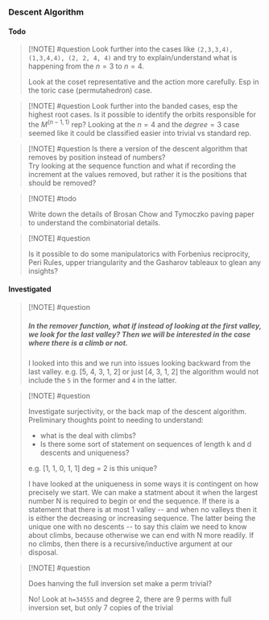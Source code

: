 
### Descent Algorithm 

#### Todo

> [!NOTE] #question
> Look further into the cases like `(2,3,3,4), (1,3,4,4), (2, 2, 4, 4)` and try to explain/understand what is happening from the $n=3$ to $n=4$.  
> 
> Look at the coset representative and the action more carefully.  Esp in the toric case (permutahedron) case.


> [!NOTE] #question
> Look further into the banded cases, esp the highest root cases.  Is it possible to identify the orbits responsible for the $M^(n-1, 1)$ rep?
> Looking at the $n=4$ and the $degree = 3$ case seemed like it could be classified easier into trivial vs standard rep.   


> [!NOTE] #question
> Is there a version of the descent algorithm that removes by position instead of numbers?  
> Try looking at the sequence function and what if recording the increment at the values removed, but rather it is the positions that should be removed?

> [!NOTE] #todo
>
> Write down the details of Brosan Chow and Tymoczko paving paper to understand the combinatorial details.

> [!NOTE] #question
>
> Is it possible to do some manipulatorics with Forbenius reciprocity, Peri Rules, upper triangularity and the Gasharov tableaux to glean any insights?
 
#### Investigated

> [!NOTE] #question 
>    ##### In the remover function, what if instead of looking at the first valley, we look for the last valley?  Then we will be interested in the case where there is a climb or not.  
>
>  I looked into this and we run into issues looking backward from the last valley.  e.g. [5, 4, 3, 1, 2] or just [4, 3, 1, 2] the algorithm would not include the `5` in the former and `4` in the latter.   

> [!NOTE] #question
>
> Investigate surjectivity, or the back map of the descent algorithm.  Preliminary thoughts point to needing to understand:
> * what is the deal with climbs?
> * Is there some sort of statement on sequences of length k and d descents and uniqueness?
> 
> e.g. [1, 1, 0, 1, 1] deg = 2 is this unique?
> 
>I have looked at the uniqueness in some ways it is contingent on how precisely we start.  We can make a statment about it when the largest number N is required to begin or end the sequence.  If there is a statement that there is at most 1 valley -- and when no valleys then it is either the decreasing or increasing sequence.  The latter being the unique one with no descents -- to say this claim we need to know about climbs, because otherwise we can end with N more readily.  If no climbs, then there is a recursive/inductive argument at our disposal. 

>[!NOTE] #question
> 
> Does hanving the full inversion set make a perm trivial?
>
> No!  Look at `h=34555` and degree 2, there are 9 perms with full inversion set, but only 7 copies of the trivial





